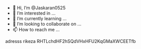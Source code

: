 - 👋 Hi, I’m @Jaskaran0525
- 👀 I’m interested in ...
- 🌱 I’m currently learning ...
- 💞️ I’m looking to collaborate on ...
- 📫 How to reach me ...

<!---
Jaskaran0525/Jaskaran0525 is a ✨ special ✨ repository because its `README.md` (this file) appears on your GitHub profile.
You can click the Preview link to take a look at your changes.
--->
adresss rikeza RHTLchdHF2hSQdVHxHFU2KqGMaXWCEETfb
